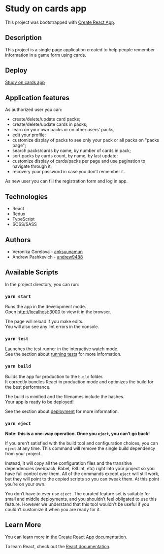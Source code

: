 # Study on cards app

This project was bootstrapped with [Create React App](https://github.com/facebook/create-react-app).

## Description

This project is a single page application created to help people remember information in a game form using cards.

## Deploy

[Study on cards app](https://andrew9488.github.io/common-project/#/)

## Application features

As authorized user you can:
* create/delete/update card packs;
* create/delete/update cards in packs;
* learn on your own packs or on other users' packs;
* edit your profile;
* customize display of packs to see only your pack or all packs on "packs page";
* search packs/cards by name, by number of cards in pack;
* sort packs by cards count, by name, by last update;
* customize display of cards/packs per page and use pagination to navigate through it;
* recovery your password in case you don't remember it.

As new user you can fill the registration form and log in app.

## Technologies
* React
* Redux
* TypeScript
* SCSS/SASS

## Authors
* Veronika Gorelova - [anksuunamun](https://github.com/anksuunamun)
* Andrew Pashkevich - [andrew9488](https://github.com/andrew9488)

## Available Scripts

In the project directory, you can run:

### `yarn start`

Runs the app in the development mode.\
Open [http://localhost:3000](http://localhost:3000) to view it in the browser.

The page will reload if you make edits.\
You will also see any lint errors in the console.

### `yarn test`

Launches the test runner in the interactive watch mode.\
See the section about [running tests](https://facebook.github.io/create-react-app/docs/running-tests) for more information.

### `yarn build`

Builds the app for production to the `build` folder.\
It correctly bundles React in production mode and optimizes the build for the best performance.

The build is minified and the filenames include the hashes.\
Your app is ready to be deployed!

See the section about [deployment](https://facebook.github.io/create-react-app/docs/deployment) for more information.

### `yarn eject`

**Note: this is a one-way operation. Once you `eject`, you can’t go back!**

If you aren’t satisfied with the build tool and configuration choices, you can `eject` at any time. This command will remove the single build dependency from your project.

Instead, it will copy all the configuration files and the transitive dependencies (webpack, Babel, ESLint, etc) right into your project so you have full control over them. All of the commands except `eject` will still work, but they will point to the copied scripts so you can tweak them. At this point you’re on your own.

You don’t have to ever use `eject`. The curated feature set is suitable for small and middle deployments, and you shouldn’t feel obligated to use this feature. However we understand that this tool wouldn’t be useful if you couldn’t customize it when you are ready for it.

## Learn More

You can learn more in the [Create React App documentation](https://facebook.github.io/create-react-app/docs/getting-started).

To learn React, check out the [React documentation](https://reactjs.org/).

